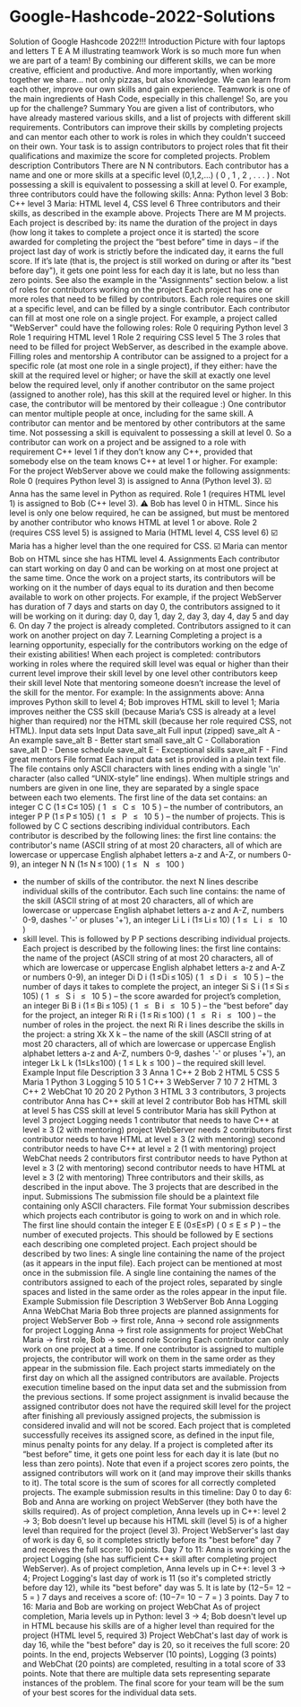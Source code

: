 # Google-Hashcode-2022-Solutions
Solution of Google Hashcode 2022!!!
Introduction
Picture with four laptops and letters T E A M illustrating teamwork
Work is so much more fun when we are part of a team! By combining our different skills, we can be more creative, efficient and productive. And more importantly, when working together we share... not only pizzas, but also knowledge. We can learn from each other, improve our own skills and gain experience.
Teamwork is one of the main ingredients of Hash Code, especially in this challenge!
So, are you up for the challenge?
Summary
You are given a list of contributors, who have already mastered various skills, and a list of projects with different skill requirements. Contributors can improve their skills by completing projects and can mentor each other to work is roles in which they couldn't succeed on their own. Your task is to assign contributors to project roles that fit their qualifications and maximize the score for completed projects.
Problem description
Contributors
There are N
N
 contributors. Each contributor has a name and one or more skills at a specific level (0,1,2,...)
(
0
,
1
,
2
,
.
.
.
)
. Not possessing a skill is equivalent to possessing a skill at level 0.
For example, three contributors could have the following skills:
Anna: Python level 3
Bob: C++ level 3
Maria: HTML level 4, CSS level 6
Three contributors and their skills, as described in the example above.
Projects
There are M
M
 projects. Each project is described by:
its name
the duration of the project in days (how long it takes to complete a project once it is started)
the score awarded for completing the project
the “best before” time in days – if the project last day of work is strictly before the indicated day, it earns the full score. If it’s late (that is, the project is still worked on during or after its "best before day"), it gets one point less for each day it is late, but no less than zero points. See also the example in the "Assignments" section below.
a list of roles for contributors working on the project
Each project has one or more roles that need to be filled by contributors. Each role requires one skill at a specific level, and can be filled by a single contributor. Each contributor can fill at most one role on a single project.
For example, a project called "WebServer" could have the following roles:
Role 0 requiring Python level 3
Role 1 requiring HTML level 1
Role 2 requiring CSS level 5
The 3 roles that need to be filled for project WebServer, as described in the example above.
Filling roles and mentorship
A contributor can be assigned to a project for a specific role (at most one role in a single project), if they either:
have the skill at the required level or higher; or
have the skill at exactly one level below the required level, only if another contributor on the same project (assigned to another role), has this skill at the required level or higher. In this case, the contributor will be mentored by their colleague :)
One contributor can mentor multiple people at once, including for the same skill. A contributor can mentor and be mentored by other contributors at the same time.
Not possessing a skill is equivalent to possessing a skill at level 0. So a contributor can work on a project and be assigned to a role with requirement C++ level 1 if they don’t know any C++, provided that somebody else on the team knows C++ at level 1 or higher.
For example:
For the project WebServer above we could make the following assignments:
Role 0 (requires Python level 3) is assigned to Anna (Python level 3).
☑️ Anna has the same level in Python as required.
Role 1 (requires HTML level 1) is assigned to Bob (C++ level 3).
⚠ Bob has level 0 in HTML. Since his level is only one below required, he can be assigned, but must be mentored by another contributor who knows HTML at level 1 or above.
Role 2 (requires CSS level 5) is assigned to Maria (HTML level 4, CSS level 6)
☑️ Maria has a higher level than the one required for CSS.
☑️ Maria can mentor Bob on HTML since she has HTML level 4.
Assignments
Each contributor can start working on day 0 and can be working on at most one project at the same time. Once the work on a project starts, its contributors will be working on it the number of days equal to its duration and then become available to work on other projects.
For example, if the project WebServer has duration of 7 days and starts on day 0, the contributors assigned to it will be working on it during: day 0, day 1, day 2, day 3, day 4, day 5 and day 6. On day 7 the project is already completed. Contributors assigned to it can work on another project on day 7.
Learning
Completing a project is a learning opportunity, especially for the contributors working on the edge of their existing abilities! When each project is completed:
contributors working in roles where the required skill level was equal or higher than their current level improve their skill level by one level
other contributors keep their skill level
Note that mentoring someone doesn’t increase the level of the skill for the mentor.
For example:
In the assignments above:
Anna improves Python skill to level 4;
Bob improves HTML skill to level 1;
Maria improves neither the CSS skill (because Maria’s CSS is already at a level higher than required) nor the HTML skill (because her role required CSS, not HTML).
Input data sets
Input Data
save_alt Full input (zipped)
save_alt A - An example
save_alt B - Better start small
save_alt C - Collaboration
save_alt D - Dense schedule
save_alt E - Exceptional skills
save_alt F - Find great mentors
File format
Each input data set is provided in a plain text file. The file contains only ASCII characters with lines ending with a single '\n' character (also called “UNIX-style” line endings). When multiple strings and numbers are given in one line, they are separated by a single space between each two elements.
The first line of the data set contains:
an integer C
C
 (1 ≤ C≤ 105)
(
1
 
≤
 
C
≤
 
10
5
)
 – the number of contributors,
an integer P
P
 (1 ≤ P ≤ 105)
(
1
 
≤
 
P
 
≤
 
10
5
)
 – the number of projects.
This is followed by C
C
 sections describing individual contributors. Each contributor is described by the following lines:
the first line contains:
the contributor's name (ASCII string of at most 20 characters, all of which are lowercase or uppercase English alphabet letters a-z and A-Z, or numbers 0-9),
an integer N
N
 (1≤ N ≤ 100)
(
1
≤
 
N
 
≤
 
100
)
 - the number of skills of the contributor.
the next N lines describe individual skills of the contributor. Each such line contains:
the name of the skill (ASCII string of at most 20 characters, all of which are lowercase or uppercase English alphabet letters a-z and A-Z, numbers 0-9, dashes '-' or pluses '+'),
an integer Li
L
i
 (1≤ Li ≤ 10)
(
1
≤
 
L
i
 
≤
 
10
)
 - skill level.
This is followed by P
P
 sections describing individual projects. Each project is described by the following lines:
the first line contains:
the name of the project (ASCII string of at most 20 characters, all of which are lowercase or uppercase English alphabet letters a-z and A-Z or numbers 0-9),
an integer Di
D
i
 (1 ≤Di ≤ 105)
(
1
 
≤
D
i
 
≤
 
10
5
)
 – the number of days it takes to complete the project,
an integer Si
S
i
 (1 ≤ Si ≤ 105)
(
1
 
≤
 
S
i
 
≤
 
10
5
)
 – the score awarded for project’s completion,
an integer Bi
B
i
 (1 ≤ Bi ≤ 105)
(
1
 
≤
 
B
i
 
≤
 
10
5
)
 – the “best before” day for the project,
an integer Ri
R
i
 (1 ≤ Ri ≤ 100)
(
1
 
≤
 
R
i
 
≤
 
100
)
 – the number of roles in the project.
the next Ri
R
i
 lines describe the skills in the project:
a string Xk
X
k
 – the name of the skill (ASCII string of at most 20 characters, all of which are lowercase or uppercase English alphabet letters a-z and A-Z, numbers 0-9, dashes '-' or pluses '+'),
an integer Lk
L
k
 (1≤Lk≤100)
(
1
≤
L
k
≤
100
)
 – the required skill level.
Example
Input file	Description
3 3
Anna 1
C++ 2
Bob 2
HTML 5
CSS 5
Maria 1
Python 3
Logging 5 10 5 1
C++ 3
WebServer 7 10 7 2
HTML 3
C++ 2
WebChat 10 20 20 2
Python 3
HTML 3
3 contributors, 3 projects
contributor Anna
 has C++ skill at level 2
contributor Bob
 has HTML skill at level 5
 has CSS skill at level 5
contributor Maria
 has skill Python at level 3
project Logging needs 1 contributor
 that needs to have C++ at level ≥ 3 (2 with mentoring)
project WebServer needs 2 contributors
 first contributor needs to have HTML at level ≥ 3 (2 with mentoring)
 second contributor needs to have C++ at level ≥ 2 (1 with mentoring)
project WebChat needs 2 contributors
 first contributor needs to have Python at level ≥ 3 (2 with mentoring)
 second contributor needs to have HTML at level ≥ 3 (2 with mentoring)
 Three contributors and their skills, as described in the input above.
The 3 projects that are described in the input.
Submissions
The submission file should be a plaintext file containing only ASCII characters.
File format
Your submission describes which projects each contributor is going to work on and in which role.
The first line should contain the integer E
E
 (0≤E≤P)
(
0
≤
E
≤
P
)
 – the number of executed projects.
This should be followed by E sections each describing one completed project. Each project should be described by two lines:
A single line containing the name of the project (as it appears in the input file). Each project can be mentioned at most once in the submission file.
A single line containing the names of the contributors assigned to each of the project roles, separated by single spaces and listed in the same order as the roles appear in the input file.
Example
Submission file	Description
3
WebServer
Bob Anna
Logging
Anna
WebChat
Maria Bob
three projects are planned
assignments for project WebServer
Bob → first role, Anna → second role
assignments for project Logging
Anna → first role
assignments for project WebChat
Maria → first role, Bob → second role
Scoring
Each contributor can only work on one project at a time. If one contributor is assigned to multiple projects, the contributor will work on them in the same order as they appear in the submission file. Each project starts immediately on the first day on which all the assigned contributors are available.
Projects execution timeline based on the input data set and the submission from the previous sections.
If some project assignment is invalid because the assigned contributor does not have the required skill level for the project after finishing all previously assigned projects, the submission is considered invalid and will not be scored.
Each project that is completed successfully receives its assigned score, as defined in the input file, minus penalty points for any delay. If a project is completed after its “best before” time, it gets one point less for each day it is late (but no less than zero points). Note that even if a project scores zero points, the assigned contributors will work on it (and may improve their skills thanks to it).
The total score is the sum of scores for all correctly completed projects.
The example submission results in this timeline:
Day 0 to day 6: Bob and Anna are working on project WebServer (they both have the skills required).
As of project completion, Anna levels up in C++: level 2 → 3;
Bob doesn't level up because his HTML skill (level 5) is of a higher level than required for the project (level 3).
Project WebServer's last day of work is day 6, so it completes strictly before its "best before" day 7 and receives the full score: 10 points.
Day 7 to 11: Anna is working on the project Logging (she has sufficient C++ skill after completing project WebServer).
As of project completion, Anna levels up in C++: level 3 → 4;
Project Logging's last day of work is 11 (so it's completed strictly before day 12), while its "best before" day was 5. It is late by (12−5=
12
−
5
=
) 7 days and receives a score of: (10−7=
10
−
7
=
) 3 points.
Day 7 to 16: Maria and Bob are working on project WebChat
As of project completion, Maria levels up in Python: level 3 → 4;
Bob doesn't level up in HTML because his skills are of a higher level than required for the project (HTML level 5, required 3)
Project WebChat's last day of work is day 16, while the "best before" day is 20, so it receives the full score: 20 points.
In the end, projects Webserver (10 points), Logging (3 points) and WebChat (20 points) are completed, resulting in a total score of 33 points.
Note that there are multiple data sets representing separate instances of the problem. The final score for your team will be the sum of your best scores for the individual data sets.
